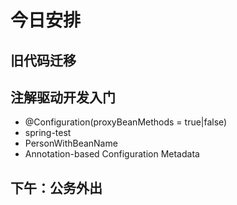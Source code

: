 # 今日安排

## 旧代码迁移

## 注解驱动开发入门

- @Configuration(proxyBeanMethods = true|false)
- spring-test
- PersonWithBeanName
- Annotation-based Configuration Metadata

## 下午：公务外出
